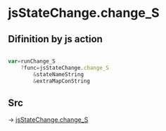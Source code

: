 # jsStateChange.change_S

## Difinition by js action

```js.js

var=runChange_S
	?func=jsStateChange.change_S
		&stateNameString
		&extraMapConString
```

## Src

-> [jsStateChange.change_S](https://github.com/puutaro/CommandClick/blob/master/app/src/main/java/com/puutaro/commandclick/fragment_lib/terminal_fragment/js_interface/system/JsStateChange.kt#L21)


